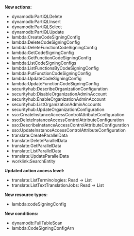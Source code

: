 **New actions:**

- dynamodb:PartiQLDelete
- dynamodb:PartiQLInsert
- dynamodb:PartiQLSelect
- dynamodb:PartiQLUpdate
- lambda:CreateCodeSigningConfig
- lambda:DeleteCodeSigningConfig
- lambda:DeleteFunctionCodeSigningConfig
- lambda:GetCodeSigningConfig
- lambda:GetFunctionCodeSigningConfig
- lambda:ListCodeSigningConfigs
- lambda:ListFunctionsByCodeSigningConfig
- lambda:PutFunctionCodeSigningConfig
- lambda:UpdateCodeSigningConfig
- lambda:UpdateFunctionCodeSigningConfig
- securityhub:DescribeOrganizationConfiguration
- securityhub:DisableOrganizationAdminAccount
- securityhub:EnableOrganizationAdminAccount
- securityhub:ListOrganizationAdminAccounts
- securityhub:UpdateOrganizationConfiguration
- sso:CreateInstanceAccessControlAttributeConfiguration
- sso:DeleteInstanceAccessControlAttributeConfiguration
- sso:DescribeInstanceAccessControlAttributeConfiguration
- sso:UpdateInstanceAccessControlAttributeConfiguration
- translate:CreateParallelData
- translate:DeleteParallelData
- translate:GetParallelData
- translate:ListParallelData
- translate:UpdateParallelData
- worklink:SearchEntity

**Updated action access level:**

- translate:ListTerminologies: Read -> List
- translate:ListTextTranslationJobs: Read -> List

**New resource types:**

- lambda:codeSigningConfig

**New conditions:**

- dynamodb:FullTableScan
- lambda:CodeSigningConfigArn
